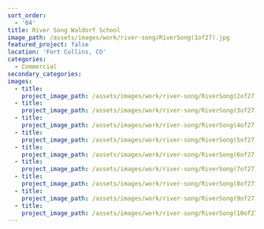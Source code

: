 ```yaml
---
sort_order:
  - '04'
title: River Song Waldorf School
image_path: /assets/images/work/river-song/RiverSong(1of27).jpg
featured_project: false
location: 'Fort Collins, CO'
categories:
  - Commercial
secondary_categories:
images:
  - title:
    project_image_path: /assets/images/work/river-song/RiverSong(2of27).jpg
  - title:
    project_image_path: /assets/images/work/river-song/RiverSong(3of27).jpg
  - title:
    project_image_path: /assets/images/work/river-song/RiverSong(4of27).jpg
  - title:
    project_image_path: /assets/images/work/river-song/RiverSong(5of27).jpg
  - title:
    project_image_path: /assets/images/work/river-song/RiverSong(6of27).jpg
  - title:
    project_image_path: /assets/images/work/river-song/RiverSong(7of27).jpg
  - title:
    project_image_path: /assets/images/work/river-song/RiverSong(8of27).jpg
  - title:
    project_image_path: /assets/images/work/river-song/RiverSong(9of27).jpg
  - title:
    project_image_path: /assets/images/work/river-song/RiverSong(10of27).jpg
---
```


